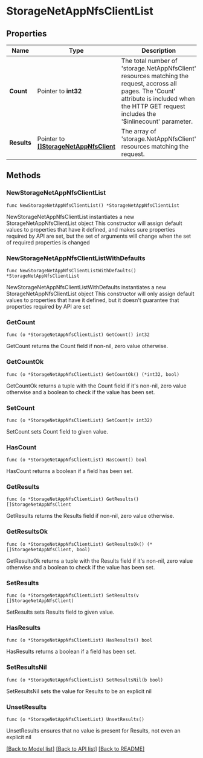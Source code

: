 # StorageNetAppNfsClientList

## Properties

Name | Type | Description | Notes
------------ | ------------- | ------------- | -------------
**Count** | Pointer to **int32** | The total number of &#39;storage.NetAppNfsClient&#39; resources matching the request, accross all pages. The &#39;Count&#39; attribute is included when the HTTP GET request includes the &#39;$inlinecount&#39; parameter. | [optional] 
**Results** | Pointer to [**[]StorageNetAppNfsClient**](StorageNetAppNfsClient.md) | The array of &#39;storage.NetAppNfsClient&#39; resources matching the request. | [optional] 

## Methods

### NewStorageNetAppNfsClientList

`func NewStorageNetAppNfsClientList() *StorageNetAppNfsClientList`

NewStorageNetAppNfsClientList instantiates a new StorageNetAppNfsClientList object
This constructor will assign default values to properties that have it defined,
and makes sure properties required by API are set, but the set of arguments
will change when the set of required properties is changed

### NewStorageNetAppNfsClientListWithDefaults

`func NewStorageNetAppNfsClientListWithDefaults() *StorageNetAppNfsClientList`

NewStorageNetAppNfsClientListWithDefaults instantiates a new StorageNetAppNfsClientList object
This constructor will only assign default values to properties that have it defined,
but it doesn't guarantee that properties required by API are set

### GetCount

`func (o *StorageNetAppNfsClientList) GetCount() int32`

GetCount returns the Count field if non-nil, zero value otherwise.

### GetCountOk

`func (o *StorageNetAppNfsClientList) GetCountOk() (*int32, bool)`

GetCountOk returns a tuple with the Count field if it's non-nil, zero value otherwise
and a boolean to check if the value has been set.

### SetCount

`func (o *StorageNetAppNfsClientList) SetCount(v int32)`

SetCount sets Count field to given value.

### HasCount

`func (o *StorageNetAppNfsClientList) HasCount() bool`

HasCount returns a boolean if a field has been set.

### GetResults

`func (o *StorageNetAppNfsClientList) GetResults() []StorageNetAppNfsClient`

GetResults returns the Results field if non-nil, zero value otherwise.

### GetResultsOk

`func (o *StorageNetAppNfsClientList) GetResultsOk() (*[]StorageNetAppNfsClient, bool)`

GetResultsOk returns a tuple with the Results field if it's non-nil, zero value otherwise
and a boolean to check if the value has been set.

### SetResults

`func (o *StorageNetAppNfsClientList) SetResults(v []StorageNetAppNfsClient)`

SetResults sets Results field to given value.

### HasResults

`func (o *StorageNetAppNfsClientList) HasResults() bool`

HasResults returns a boolean if a field has been set.

### SetResultsNil

`func (o *StorageNetAppNfsClientList) SetResultsNil(b bool)`

 SetResultsNil sets the value for Results to be an explicit nil

### UnsetResults
`func (o *StorageNetAppNfsClientList) UnsetResults()`

UnsetResults ensures that no value is present for Results, not even an explicit nil

[[Back to Model list]](../README.md#documentation-for-models) [[Back to API list]](../README.md#documentation-for-api-endpoints) [[Back to README]](../README.md)


